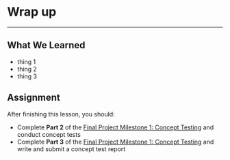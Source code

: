 # Wrap up
----


## What We Learned
- thing 1
- thing 2
- thing 3


## Assignment
After finishing this lesson, you should:
- Complete **Part 2** of the [Final Project Milestone 1: Concept Testing](/concept-testing.html) and conduct concept tests
- Complete **Part 3** of the [Final Project Milestone 1: Concept Testing](/concept-testing.html) and write and submit a concept test report

